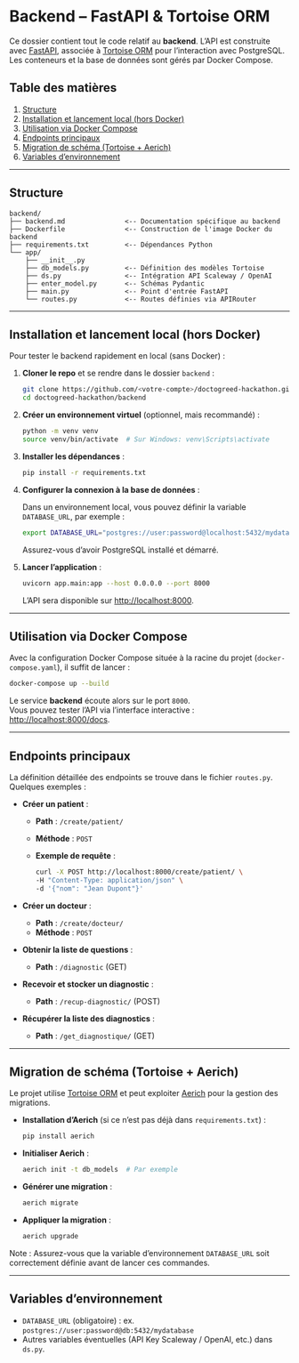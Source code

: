 
# Backend – FastAPI & Tortoise ORM

Ce dossier contient tout le code relatif au **backend**. L’API est construite avec [FastAPI](https://fastapi.tiangolo.com/), associée à [Tortoise ORM](https://tortoise-orm.readthedocs.io/) pour l’interaction avec PostgreSQL. Les conteneurs et la base de données sont gérés par Docker Compose.

## Table des matières
1. [Structure](#structure)
2. [Installation et lancement local (hors Docker)](#installation-et-lancement-local-hors-docker)
3. [Utilisation via Docker Compose](#utilisation-via-docker-compose)
4. [Endpoints principaux](#endpoints-principaux)
5. [Migration de schéma (Tortoise + Aerich)](#migration-de-schéma-tortoise--aerich)
6. [Variables d’environnement](#variables-denvironnement)

---

## Structure
```
backend/
├── backend.md               <-- Documentation spécifique au backend
├── Dockerfile               <-- Construction de l'image Docker du backend
├── requirements.txt         <-- Dépendances Python
└── app/
    ├── __init__.py
    ├── db_models.py         <-- Définition des modèles Tortoise
    ├── ds.py                <-- Intégration API Scaleway / OpenAI
    ├── enter_model.py       <-- Schémas Pydantic
    ├── main.py              <-- Point d'entrée FastAPI
    └── routes.py            <-- Routes définies via APIRouter
```

---

## Installation et lancement local (hors Docker)

Pour tester le backend rapidement en local (sans Docker) :

1. **Cloner le repo** et se rendre dans le dossier `backend` :
   ```bash
   git clone https://github.com/<votre-compte>/doctogreed-hackathon.git
   cd doctogreed-hackathon/backend
2.  **Créer un environnement virtuel** (optionnel, mais recommandé) :
    
    ```bash
    python -m venv venv
    source venv/bin/activate  # Sur Windows: venv\Scripts\activate
    ```
    
3.  **Installer les dépendances** :
    
    ```bash
    pip install -r requirements.txt
    ```
    
4.  **Configurer la connexion à la base de données** :
    
    Dans un environnement local, vous pouvez définir la variable `DATABASE_URL`, par exemple :
    
    ```bash
    export DATABASE_URL="postgres://user:password@localhost:5432/mydatabase"
    ```
    
    Assurez-vous d’avoir PostgreSQL installé et démarré.
    
5.  **Lancer l’application** :
    
    ```bash
    uvicorn app.main:app --host 0.0.0.0 --port 8000
    ```
    
    L’API sera disponible sur [http://localhost:8000](http://localhost:8000).
    

----------

## Utilisation via Docker Compose

Avec la configuration Docker Compose située à la racine du projet (`docker-compose.yaml`), il suffit de lancer :

```bash
docker-compose up --build
```

Le service **backend** écoute alors sur le port `8000`.  
Vous pouvez tester l’API via l’interface interactive : [http://localhost:8000/docs](http://localhost:8000/docs).

----------

## Endpoints principaux

La définition détaillée des endpoints se trouve dans le fichier `routes.py`. Quelques exemples :

-   **Créer un patient** :
    -   **Path** : `/create/patient/`
    -   **Méthode** : `POST`
    -   **Exemple de requête** :
        
        ```bash
        curl -X POST http://localhost:8000/create/patient/ \
        -H "Content-Type: application/json" \
        -d '{"nom": "Jean Dupont"}'
        ```
        
-   **Créer un docteur** :
    -   **Path** : `/create/docteur/`
    -   **Méthode** : `POST`
-   **Obtenir la liste de questions** :
    -   **Path** : `/diagnostic` (GET)
-   **Recevoir et stocker un diagnostic** :
    -   **Path** : `/recup-diagnostic/` (POST)
-   **Récupérer la liste des diagnostics** :
    -   **Path** : `/get_diagnostique/` (GET)

----------

## Migration de schéma (Tortoise + Aerich)

Le projet utilise [Tortoise ORM](https://tortoise-orm.readthedocs.io/) et peut exploiter [Aerich](https://github.com/tortoise/aerich) pour la gestion des migrations.

-   **Installation d’Aerich** (si ce n’est pas déjà dans `requirements.txt`) :
    
    ```bash
    pip install aerich
    ```
    
-   **Initialiser Aerich** :
    
    ```bash
    aerich init -t db_models  # Par exemple
    ```
    
-   **Générer une migration** :
    
    ```bash
    aerich migrate
    ```
    
-   **Appliquer la migration** :
    
    ```bash
    aerich upgrade
    ```
    

Note : Assurez-vous que la variable d’environnement `DATABASE_URL` soit correctement définie avant de lancer ces commandes.

----------

## Variables d’environnement

-   `DATABASE_URL` (obligatoire) : ex. `postgres://user:password@db:5432/mydatabase`
-   Autres variables éventuelles (API Key Scaleway / OpenAI, etc.) dans `ds.py`.
